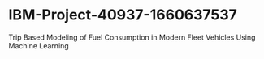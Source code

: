 # IBM-Project-40937-1660637537
Trip Based Modeling of Fuel Consumption in Modern Fleet Vehicles Using Machine Learning
